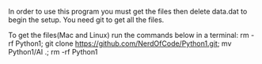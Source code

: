 In order to use this program you must get the files then delete data.dat to begin the setup.
You need git to get all the files.

To get the files(Mac and Linux) run the commands below in a terminal:
rm -rf Python1; git clone https://github.com/NerdOfCode/Python1.git; mv Python1/AI .; rm -rf Python1
